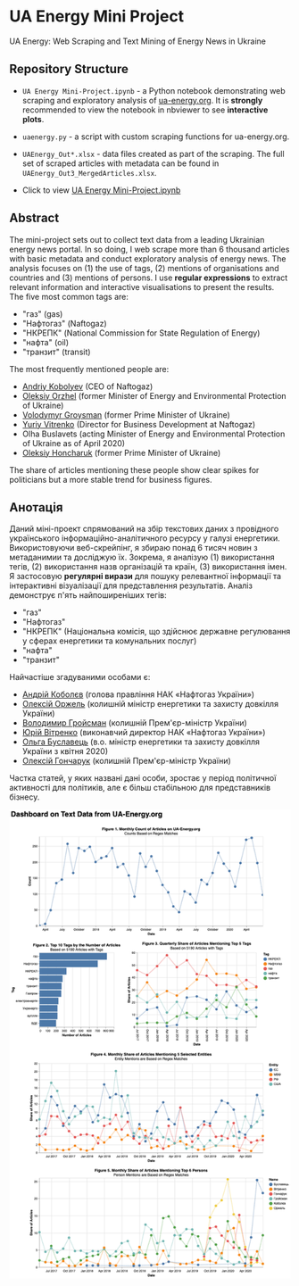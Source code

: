 # UA Energy Mini Project
 UA Energy: Web Scraping and Text Mining of Energy News in Ukraine


## Repository Structure

- `UA Energy Mini-Project.ipynb` - a Python notebook demonstrating web scraping and exploratory analysis of [ua-energy.org](https://ua-energy.org). It is **strongly** recommended to view the notebook in nbviewer to see **interactive plots**.
- `uaenergy.py` - a script with custom scraping functions for ua-energy.org.
- `UAEnergy_Out*.xlsx` - data files created as part of the scraping. The full set of scraped articles with metadata can be found in `UAEnergy_Out3_MergedArticles.xlsx`.

- Click to view [UA Energy Mini-Project.ipynb](https://nbviewer.jupyter.org/github/alinacherkas/UA-Energy-Mini-Project/blob/master/UA%20Energy%20Mini-Project.ipynb)

## Abstract

The mini-project sets out to collect text data from a leading Ukrainian energy news portal. In so doing, I web scrape more than 6 thousand articles with basic metadata and conduct exploratory analysis of energy news. The analysis focuses on (1) the use of tags, (2) mentions of organisations and countries and (3) mentions of persons. I use **regular expressions** to extract relevant information and interactive visualisations to present the results. The five most common tags are:
- "газ" (gas)
- "Нафтогаз" (Naftogaz)
- "НКРЕПК" (National Commission for State Regulation of Energy)
- "нафта" (oil)
- "транзит" (transit)

The most frequently mentioned people are:
- [Andriy Kobolyev](https://en.wikipedia.org/wiki/Andriy_Kobolyev) (CEO of Naftogaz)
- [Oleksiy Orzhel](https://en.wikipedia.org/wiki/Oleksiy_Orzhel) (former Minister of Energy and Environmental Protection of Ukraine)
- [Volodymyr Groysman](https://en.wikipedia.org/wiki/Volodymyr_Groysman) (former Prime Minister of Ukraine)
- [Yuriy Vitrenko](https://en.wikipedia.org/wiki/Vitrenko_Yuriy_Yuriyovytch) (Director for Business Development at Naftogaz)
- Olha Buslavets (acting Minister of Energy and Environmental Protection of Ukraine as of April 2020)
- [Oleksiy Honcharuk](https://en.wikipedia.org/wiki/Oleksiy_Honcharuk) (former Prime Minister of Ukraine)

The share of articles mentioning these people show clear spikes for politicians but a more stable trend for business figures.

## Анотація

Даний міні-проект спрямований на збір текстових даних з провідного українського інформаційно-аналітичного ресурсу у галузі енергетики. Використовуючи веб-скрейпінг, я збираю понад 6 тисяч новин з метаданимии та досліджую їх. Зокрема, я аналізую (1) використання тегів, (2) використання назв організацій та країн, (3) використання імен. Я застосовую **регулярні вирази** для пошуку релевантної інформації та інтерактивні візуалізації для представлення результатів. Аналіз демонструє п'ять найпоширеніших тегів:
- "газ"
- "Нафтогаз"
- "НКРЕПК" (Національна комісія, що здійснює державне регулювання у сферах енергетики та комунальних послуг)
- "нафта"
- "транзит"

Найчастіше згадуваними особами є:
- [Андрій Коболєв](https://uk.wikipedia.org/wiki/Коболєв_Андрій_Володимирович) (голова правління НАК «Нафтогаз України»)
- [Олексій Оржель](https://uk.wikipedia.org/wiki/Оржель_Олексій_Анатолійович) (колишній міністр енергетики та захисту довкілля України)
- [Володимир Гройсман](https://uk.wikipedia.org/wiki/Гройсман_Володимир_Борисович) (колишній Прем'єр-міністр України)
- [Юрій Вітренко](https://uk.wikipedia.org/wiki/Вітренко_Юрій_Юрійович) (виконавчий директор НАК «Нафтогаз України»)
- [Ольга Буславець](https://uk.wikipedia.org/wiki/Буславець_Ольга_Анатоліївна) (в.о. міністр енергетики та захисту довкілля України з квітня 2020)
- [Олексій Гончарук](https://uk.wikipedia.org/wiki/Гончарук_Олексій_Валерійович) (колишній Прем'єр-міністр України)

Частка статей, у яких названі дані особи, зростає у період політичної активності для політиків, але є більш стабільною для представників бізнесу.

![Dashboard](images/dashboard.png)